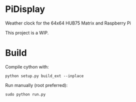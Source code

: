 # PiDisplay

Weather clock for the 64x64 HUB75 Matrix and Raspberry Pi

This project is a WIP.

# Build

Compile cython with:
```
python setup.py build_ext --inplace
```
Run manually (root preferred):
```
sudo python run.py
```